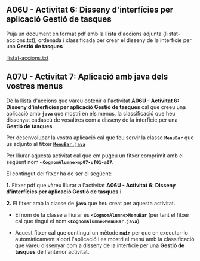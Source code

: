 ## A06U - Activitat 6: Disseny d'interfícies per aplicació Gestió de tasques

Puja un document en format pdf amb la llista d'accions adjunta (llistat-accions.txt), ordenada i classificada per crear el disseny de la interfície per una **Gestió de tasques**

[llistat-accions.txt](./llistat-accions.txt)


## A07U - Activitat 7: Aplicació amb java dels vostres menus

De la llista d'accions que vàreu obtenir a l'activitat **A06U - Activitat 6: Disseny d'interfícies per aplicació Gestió de tasques** cal que creeu una aplicació amb **`java`** que mostri en els menus, la classificació que heu dissenyat cadascú de vosaltres com a disseny de la interfície per una **Gestió de tasques**.

Per desenvolupar la vostra aplicació cal que feu servir la classe **`MenuBar`** que us adjunto al fitxer [**`MenuBar.java`**](./MenuBar.java)

Per lliurar aquesta activitat cal que em pugeu un fitxer comprimit amb el següent nom **`<CognomAlumne>mp07-uf01-a07`**.

El contingut del fitxer ha de ser el següent:

**1.** Fitxer pdf que vàreu lliurar a l'activitat **A06U - Activitat 6: Disseny d'interfícies per aplicació Gestió de tasques** i

**2.** El fitxer amb la classe de **`java`** que heu creat per aquesta activitat.

* El nom de la classe a lliurar és **`<CognomAlumne>MenuBar`** (per tant el fitxer cal que tingui el nom **`<CognomAlumne>MenuBar.java`**).

* Aquest fitxer cal que contingui un mètode **`main`** per que en executar-lo automàticament s'obri l'aplicació i es mostri el menú amb la classificació que vàreu dissenyar com a disseny de la interfície per una **Gestió de tasques** de l'anterior activitat.

